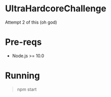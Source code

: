 # UltraHardcoreChallenge
 Attempt 2 of this (oh god)

# Pre-reqs
- Node.js >= 10.0

# Running
> npm start